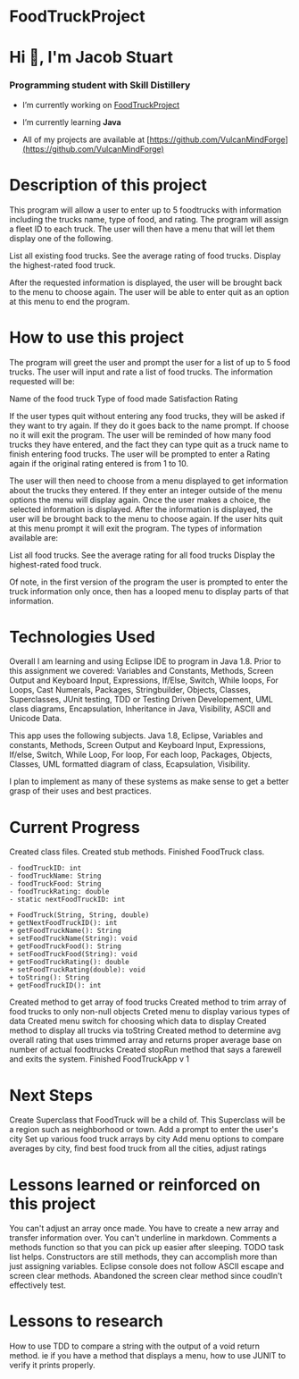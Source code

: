 # FoodTruckProject

# Hi 👋, I'm Jacob Stuart
### Programming student with Skill Distillery

- I’m currently working on [FoodTruckProject](https://github.com/VulcanMindForge/FoodTruckProject)

- I’m currently learning **Java**

- All of my projects are available at [https://github.com/VulcanMindForge](https://github.com/VulcanMindForge)

# Description of this project
This program will allow a user to enter up to 5 foodtrucks with information including the trucks name, type of food, and rating. The program will assign a fleet ID to each truck. The user will then have a menu that will let them display one of the following.

List all existing food trucks.
See the average rating of food trucks.
Display the highest-rated food truck.

After the requested information is displayed, the user will be brought back to the menu to choose again. The user will be able to enter quit as an option at this menu to end the program.

# How to use this project
The program will greet the user and prompt the user for a list of up to 5 food trucks. The user will input and rate a list of food trucks. The information requested will be:

Name of the food truck
Type of food made
Satisfaction Rating

If the user types quit without entering any food trucks, they will be asked if they want to try again. If they do it goes back to the name prompt. If choose no it will exit the program. The user will be reminded of how many food trucks they have entered, and the fact they can type quit as a truck name to finish entering food trucks. The user will be prompted to enter a Rating again if the original rating entered is from 1 to 10. 

The user will then need to choose from a menu displayed to get information about the trucks they entered. If they enter an integer outside of the menu options the menu will display again. Once the user makes a choice, the selected information is displayed. After the information is displayed, the user will be brought back to the menu to choose again. If the user hits quit at this menu prompt it will exit the program. The types of information available are:

List all food trucks.
See the average rating for all food trucks
Display the highest-rated food truck.

Of note, in the first version of the program the user is prompted to enter the truck information only once, then has a looped menu to display parts of that information.


# Technologies Used
Overall I am learning and using Eclipse IDE to program in Java 1.8. Prior to this assignment we covered: Variables and Constants, Methods, Screen Output and Keyboard Input, Expressions, If/Else, Switch, While loops, For Loops, Cast Numerals, Packages, Stringbuilder, Objects, Classes, Superclasses, JUnit testing, TDD or Testing Driven Developement, UML class diagrams, Encapsulation, Inheritance in Java, Visibility, ASCII and Unicode Data.

This app uses the following subjects.
Java 1.8, Eclipse, Variables and constants, Methods, Screen Output and Keyboard Input, Expressions, If/else, Switch, While Loop, For loop, For each loop, Packages, Objects, Classes, UML formatted diagram of class, Ecapsulation, Visibility.

I plan to implement as many of these systems as make sense to get a better grasp of their uses 
and best practices.

# Current Progress
Created class files.
Created stub methods.
Finished FoodTruck class.
```
- foodTruckID: int
- foodTruckName: String
- foodTruckFood: String
- foodTruckRating: double
- static nextFoodTruckID: int 

+ FoodTruck(String, String, double)
+ getNextFoodTruckID(): int
+ getFoodTruckName(): String
+ setFoodTruckName(String): void 
+ getFoodTruckFood(): String
+ setFoodTruckFood(String): void 
+ getFoodTruckRating(): double
+ setFoodTruckRating(double): void 
+ toString(): String
+ getFoodTruckID(): int
```
Created method to get array of food trucks
Created method to trim array of food trucks to only non-null objects
Creted menu to display various types of data
Created menu switch for choosing which data to display
Created method to display all trucks via toString
Created method to determine avg overall rating that uses trimmed array and returns proper average base on number of actual foodtrucks
Created stopRun method that says a farewell and exits the system.
Finished FoodTruckApp v 1



# Next Steps
Create Superclass that FoodTruck will be a child of.
This Superclass will be a region such as neighborhood or town.
Add a prompt to enter the user's city
Set up various food truck arrays by city
Add menu options to compare averages by city, find best food truck from all the cities, adjust ratings

# Lessons learned or reinforced on this project
You can't adjust an array once made. You have to create a new array and transfer information over. 
You can't underline in markdown. Comments a methods function so that you can pick up easier after sleeping. TODO task list helps. Constructors are still methods, they can accomplish more than just assigning variables. Eclipse console does not follow ASCII escape and screen clear methods. Abandoned the screen clear method since coudln't effectively test. 

# Lessons to research
How to use TDD to compare a string with the output of a void return method. ie if you have a method that displays a menu, how to use JUNIT to verify it prints properly. 

